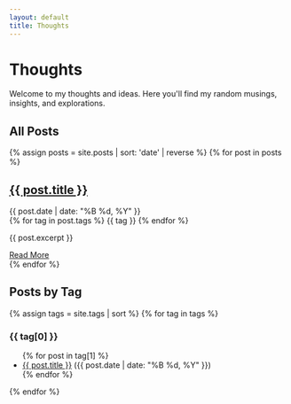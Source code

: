 ```yaml
---
layout: default
title: Thoughts
---
```


# Thoughts

Welcome to my thoughts and ideas. Here you'll find my random musings, insights, and explorations.

## All Posts

{% assign posts = site.posts | sort: 'date' | reverse %}
{% for post in posts %}
  <article class="thought-post">
    <h2><a href="{{ post.url }}">{{ post.title }}</a></h2>
    <div class="post-meta">
      <time datetime="{{ post.date }}">{{ post.date | date: "%B %d, %Y" }}</time>
      <div class="post-tags">
        {% for tag in post.tags %}
          <span class="tag">{{ tag }}</span>
        {% endfor %}
      </div>
    </div>
    <p>{{ post.excerpt }}</p>
    <a href="{{ post.url }}" class="read-more">Read More</a>
  </article>
{% endfor %}

## Posts by Tag

{% assign tags = site.tags | sort %}
{% for tag in tags %}
  <h3 id="{{ tag[0] }}">{{ tag[0] }}</h3>
  <ul>
    {% for post in tag[1] %}
      <li><a href="{{ post.url }}">{{ post.title }}</a> ({{ post.date | date: "%B %d, %Y" }})</li>
    {% endfor %}
  </ul>
{% endfor %} 